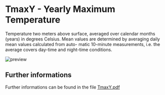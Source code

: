 # TmaxY - Yearly Maximum Temperature

Temperature two meters above surface, averaged over calendar months (years) in degrees 
Celsius. Mean values are determined by averaging daily mean values calculated from auto-
matic 10-minute measurements, i.e. the average covers day-time and night-time conditions. 

![preview](${base_url}/meteosuise/Temperature/TmaxY/TmaxY.png)

## Further informations
Further informations can be found in the file [TmaxY.pdf](${base_url}/meteosuise/Temperature/TmaxY/TmaxY.pdf)